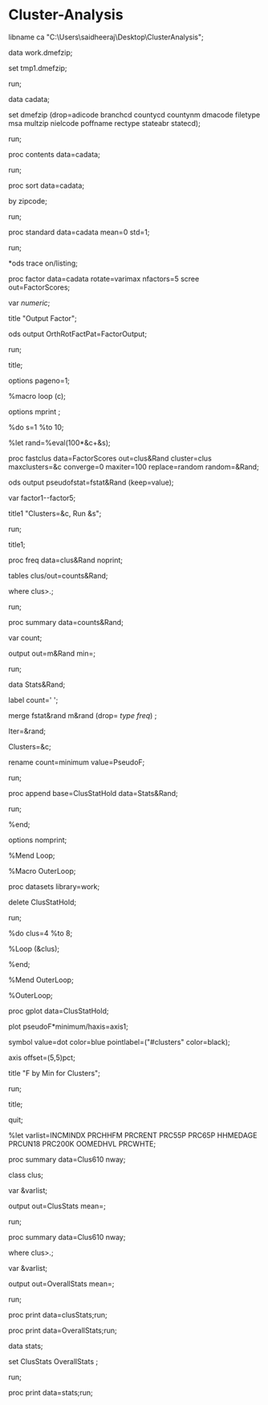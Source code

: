 # Cluster-Analysis

libname ca "C:\Users\saidheeraj\Desktop\ClusterAnalysis";

data work.dmefzip;

set tmp1.dmefzip;

run;

data cadata;

set  dmefzip (drop=adicode branchcd countycd countynm dmacode filetype
                         msa multzip nielcode poffname rectype stateabr statecd);
                         
run;

proc contents data=cadata;

run;

proc sort data=cadata;

by zipcode;

run;

proc standard data=cadata mean=0 std=1;

run;

*ods trace on/listing;

proc factor data=cadata rotate=varimax nfactors=5 scree out=FactorScores;

var _numeric_;

title "Output Factor";

ods output OrthRotFactPat=FactorOutput;

run;

title;



options pageno=1;

%macro loop (c);

options mprint ;

%do s=1 %to 10;

%let rand=%eval(100*&c+&s);

proc fastclus data=FactorScores out=clus&Rand cluster=clus maxclusters=&c
converge=0 maxiter=100 replace=random random=&Rand;

ods output pseudofstat=fstat&Rand (keep=value);

var factor1--factor5;

title1 "Clusters=&c, Run &s";

run;

title1;

proc freq data=clus&Rand noprint;

tables clus/out=counts&Rand;

where clus>.;

run;

proc summary data=counts&Rand;

var count;

output out=m&Rand min=;

run;

data  Stats&Rand;

label count=' ';

merge fstat&rand
      m&rand (drop= _type_ _freq_)
	  ;
	  
Iter=&rand;

Clusters=&c;

rename count=minimum value=PseudoF;

run;

proc append base=ClusStatHold data=Stats&Rand;

run;

%end;

options nomprint;

%Mend Loop;



%Macro OuterLoop;

proc datasets library=work;

delete ClusStatHold;

run;

%do clus=4 %to 8;

%Loop (&clus);

%end;

%Mend OuterLoop;

%OuterLoop;




proc gplot data=ClusStatHold;

plot pseudoF*minimum/haxis=axis1;

symbol value=dot color=blue pointlabel=("#clusters" color=black);

axis offset=(5,5)pct;

title "F by Min for Clusters";

run;

title;

quit;



%let varlist=INCMINDX PRCHHFM PRCRENT PRC55P PRC65P HHMEDAGE PRCUN18 PRC200K OOMEDHVL PRCWHTE;

proc summary data=Clus610 nway;

class clus;

var &varlist;

output out=ClusStats mean=;

run;

proc summary data=Clus610 nway;

where clus>.;

var &varlist;

output out=OverallStats mean=;

run;

proc print data=clusStats;run;

proc print data=OverallStats;run;

data  stats;

set ClusStats
      OverallStats
	 ;
	 
run;

proc print data=stats;run;

